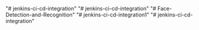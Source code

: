 "# jenkins-ci-cd-integration" 
"# jenkins-ci-cd-integration" 
"# Face-Detection-and-Recognition" 
"# jenkins-ci-cd-integration1" 
"# jenkins-ci-cd-integration" 
